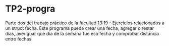 # TP2-progra
Parte dos del trabajo práctico de la facultad
13:19 - Ejercicios relacionados a un struct fecha. Este programa puede crear una fecha, agregar o restar dias, averiguar que dia de la semana fue esa fecha y comprobar distancia entre fechas. 
